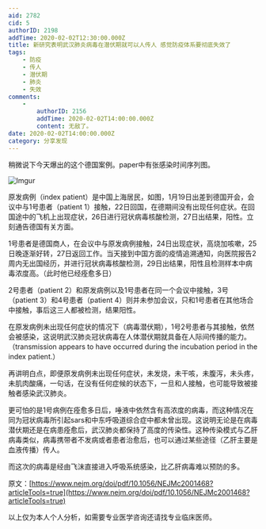 ```yaml
---
aid: 2782
cid: 5
authorID: 2198
addTime: 2020-02-02T12:30:00.000Z
title: 新研究表明武汉肺炎病毒在潜伏期就可以人传人 感觉防疫体系要彻底失效了
tags:
    - 防疫
    - 传人
    - 潜伏期
    - 肺炎
    - 失效
comments:
    -
        authorID: 2156
        addTime: 2020-02-02T14:00:00.000Z
        content: 无敌了。
date: 2020-02-02T14:00:00.000Z
category: 分享发现
---
```


稍微说下今天爆出的这个德国案例。paper中有张感染时间序列图。

![Imgur](https://imgur.com/ITnTDS5.png)

原发病例（index patient）是中国上海居民，如图，1月19日出差到德国开会，会议中与1号患者（patient 1）接触，22日回国，在德期间没有出现任何症状。在回国途中的飞机上出现症状，26日进行冠状病毒核酸检测，27日出结果，阳性。立刻通告德国有关方面。

1号患者是德国商人，在会议中与原发病例接触，24日出现症状，高烧加咳嗽，25日晚逐渐好转，27日返回工作。当天接到中国方面的疫情追溯通知，向医院报告2周内无出国经历，并进行冠状病毒核酸检测，29日出结果，阳性且检测样本中病毒浓度高。（此时他已经痊愈多日）

2号患者（patient 2）和原发病例以及1号患者在同一个会议中接触，3号（patient 3）和4号患者（patient 4）则并未参加会议，只和1号患者在其他场合中接触，事后这三人都被检测，结果阳性。

在原发病例未出现任何症状的情况下（病毒潜伏期），1号2号患者与其接触，依然会被感染，这说明武汉肺炎冠状病毒在人体潜伏期就具备在人际间传播的能力。（transmission appears to have occurred during the incubation period in the index patient.）

再讲明白点，即便原发病例未出现任何症状，未发烧，未干咳，未腹泻，未头疼，未肌肉酸痛，一句话，在没有任何症候的状态下，一旦和人接触，也可能导致被接触者感染武汉肺炎。

更可怕的是1号病例在痊愈多日后，唾液中依然含有高浓度的病毒，而这种情况在同为冠状病毒所引起sars和中东呼吸道综合症中都未曾出现。这说明无论是在病毒潜伏期还是在病患痊愈后，武汉肺炎都保持了高度的传染性。这种传染模式与乙肝病毒类似，病毒携带者不发病或者患者治愈后，也可以通过某些途径（乙肝主要是血液传播）传人。

而这次的病毒是经由飞沫直接进入呼吸系统感染，比乙肝病毒难以预防的多。

原文：[https://www.nejm.org/doi/pdf/10.1056/NEJMc2001468?articleTools=true](https://www.nejm.org/doi/pdf/10.1056/NEJMc2001468?articleTools=true)

以上仅为本人个人分析，如需要专业医学咨询还请找专业临床医师。
